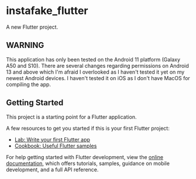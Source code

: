 # instafake_flutter

A new Flutter project.

## WARNING
This application has only been tested on the Android 11 platform (Galaxy A50 and S10). There are several changes regarding permissions on Android 13 and above which I'm afraid I overlooked as I haven't tested it yet on my newest Android devices. I haven't tested it on iOS as I don't have MacOS for compiling the app.

## Getting Started

This project is a starting point for a Flutter application.

A few resources to get you started if this is your first Flutter project:

- [Lab: Write your first Flutter app](https://docs.flutter.dev/get-started/codelab)
- [Cookbook: Useful Flutter samples](https://docs.flutter.dev/cookbook)

For help getting started with Flutter development, view the
[online documentation](https://docs.flutter.dev/), which offers tutorials,
samples, guidance on mobile development, and a full API reference.
